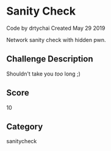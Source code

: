 # Sanity Check
Code by drtychai
Created May 29 2019

Network sanity check with hidden pwn.

## Challenge Description
Shouldn't take you _too_ long ;)

## Score
10

## Category
sanitycheck

